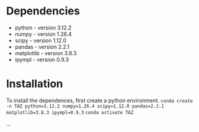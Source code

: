 Dependencies
============
- python - version 3.12.2
- numpy - version 1.26.4
- scipy - version 1.12.0
- pandas - version 2.2.1
- matplotlib - version 3.8.3
- ipympl - version 0.9.3

Installation
============
To install the dependences, first create a python environment.
`conda create -n TAZ python=3.12.2 numpy=1.26.4 scipy=1.12.0 pandas=2.2.1 matplotlib=3.8.3 ipympl=0.9.3`
`conda activate TAZ`

...